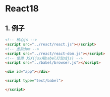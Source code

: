 # React18
<ClientOnly>
  <Valine></Valine>
</ClientOnly>

## 1. 例子
```html
<!-- 核心js -->
<script src="../react/react.js"></script>
<!-- 虚拟dom -->
<script src="../react/react-dom.js"></script>
<!-- 使用 JSX(jsx用babel打包成js) -->
<script src="../babel/browser.js"></script>

<div id="app"></div>

<script type="text/babel">

</script>
```